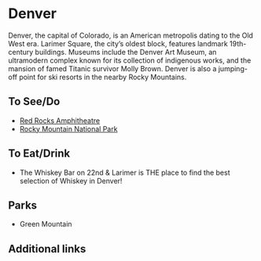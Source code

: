 # Denver

Denver, the capital of Colorado, is an American metropolis dating to the Old West era. Larimer Square, the city’s oldest block, features landmark 19th-century buildings. Museums include the Denver Art Museum, an ultramodern complex known for its collection of indigenous works, and the mansion of famed Titanic survivor Molly Brown. Denver is also a jumping-off point for ski resorts in the nearby Rocky Mountains.

## To See/Do

* [Red Rocks Amphitheatre](https://www.redrocksonline.com)
* [Rocky Mountain National Park](https://www.nps.gov/romo/index.htm)

## To Eat/Drink

* The Whiskey Bar on 22nd & Larimer is THE place to find the best selection of Whiskey in Denver!

## Parks

* Green Mountain

## Additional links
